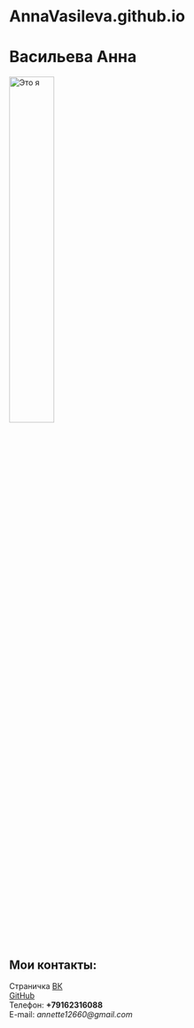 # AnnaVasileva.github.io
  <!doctype html>
  <html>
    <head>
      <meta charset="utf-8">
      <title>Моя личная страничка</title>
    </head>
    <body> 
      <left><h1>Васильева Анна</h1></left>
      <left><img alt="Это я" width="40%" src="https://pp.userapi.com/c627822/v627822156/38d25/TRG13RvjxVw.jpg"></left>
      <br/>
      <h2> Мои контакты:</h2>
      Страничка <a href=https://vk.com/annette16/>ВК</a>
      <br/>
      <a href=https://github.com/vasileva126>GitHub</a>
      <br/>
      Телефон: <b>+79162316088</b>
      <br/>
      E-mail: <i>annette12660@gmail.com</i>
    </body>
  </html>
